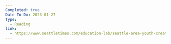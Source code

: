 ```yaml
---
Completed: true
Date To Do: 2023-01-27
Type:
  - Reading
link:
  - https://www.seattletimes.com/education-lab/seattle-area-youth-created-this-guide-to-connect-teens-to-multicultural-mental-health-care/
---
```

